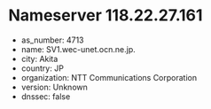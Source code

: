 # Nameserver 118.22.27.161

* as_number: 4713
* name: SV1.wec-unet.ocn.ne.jp.
* city: Akita
* country: JP
* organization: NTT Communications Corporation
* version: Unknown
* dnssec: false
